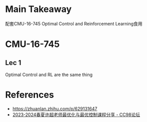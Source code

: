 # Main Takeaway

配套CMU-16-745 Optimal Control and Reinforcement Learning食用



<!--more-->









# CMU-16-745

## Lec 1

Optimal Control and RL are the same thing





# References

- https://zhuanlan.zhihu.com/p/629131647
- [2023-2024春夏许超老师最优化与最优控制课程分享 - CC98论坛](https://www.cc98.org/topic/5923253)